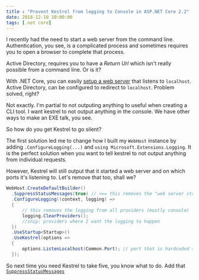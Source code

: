 ```yaml
---
title : "Prevent Kestrel from logging to Console in ASP.NET Core 2.2"
date: 2018-12-10 10:00:00
tags: [.net core]
---
```


I recently had the need to start a web server from the command line. Authentication, you see, is a complicated process and sometimes requires you to open a browser to complete that process.

Active Directory, requires you to have a *Return Url* which isn't really possible from a command line. Or is it?

With .NET Core, you can easily [setup a web server](https://docs.microsoft.com/aspnet/core/fundamentals/servers/weblistener?view=aspnetcore-1.1&WT.mc_id=maximerouiller-blog-marouill#configure-your-aspnet-core-application) that listens to `localhost`. Active Directory, can be configured to redirect to `localhost`. Problem solved, right?

Not exactly. I'm partial to not outputing anything to useful when creating a CLI tool. I want kestrel to not output anything in the console. We have other ways to make an EXE talk, you see.

So how do you get Kestrel to go silent?

The first solution led me to change how I built my `WebHost` instance by adding `.ConfigureLogging(...)` and `using Microsoft.Extensions.Logging`. It is the perfect solution when you want to tell kestrel to not output anything from individual requests.

However, Kestrel will still output that it started a web server and on which ports it's listening to. Let's remove that too, shall we?

```csharp
WebHost.CreateDefaultBuilder()
  .SuppressStatusMessages(true) // <== this removes the "web server started on port XXXX" message
  .ConfigureLogging((context, logging) =>
  {
      // this removes the logging from all providers (mostly console)
      logging.ClearProviders();
      //snip: providers where I want the logging to happen
  })
  .UseStartup<Startup>()
  .UseKestrel(options =>
  {
      options.ListenLocalhost(Common.Port); // port that is hardcoded somewhere 🤷‍♂️
  });
```

So next time you need Kestrel to take five, you know what to do. Add that [`SuppressStatusMessages`](https://docs.microsoft.com/dotnet/api/microsoft.aspnetcore.hosting.hostingabstractionswebhostbuilderextensions.suppressstatusmessages?view=aspnetcore-2.1&WT.mc_id=maximerouiller-blog-marouill)